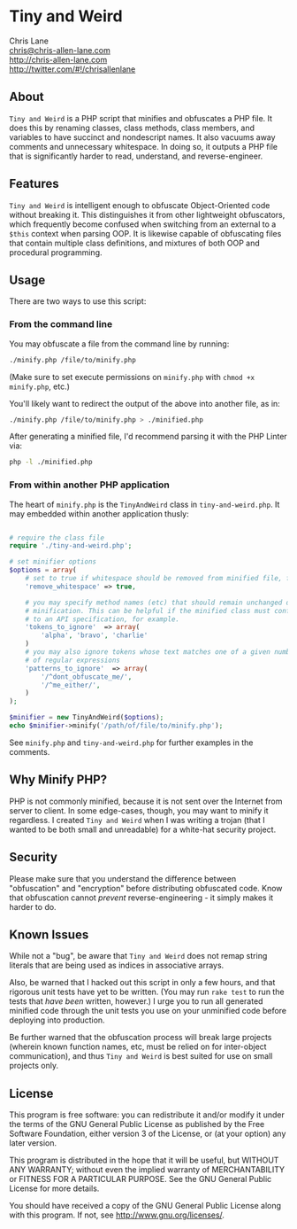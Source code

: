 Tiny and Weird
==============
Chris Lane  
chris@chris-allen-lane.com  
http://chris-allen-lane.com  
http://twitter.com/#!/chrisallenlane  

About
-----
`Tiny and Weird` is a PHP script that minifies and obfuscates a PHP file. It does this by renaming classes, class methods, class members, and variables to have succinct and nondescript names. It also vacuums away comments and unnecessary whitespace. In doing so, it outputs a PHP file that is significantly harder to read, understand, and reverse-engineer.

Features
--------
`Tiny and Weird` is intelligent enough to obfuscate Object-Oriented code without breaking it. This distinguishes it from other lightweight obfuscators, which frequently become confused when switching from an external to a `$this` context when parsing OOP. It is likewise capable of obfuscating files that contain multiple class definitions, and mixtures of both OOP and procedural programming.

Usage
-----
There are two ways to use this script:

### From the command line ###
You may obfuscate a file from the command line by running:

```bash
./minify.php /file/to/minify.php
```
(Make sure to set execute permissions on `minify.php` with `chmod +x minify.php`, etc.)

You'll likely want to redirect the output of the above into another file, as in:

```bash
./minify.php /file/to/minify.php > ./minified.php
```

After generating a minified file, I'd recommend parsing it with the PHP Linter via:
```bash
php -l ./minified.php
```

### From within another PHP application ###
The heart of `minify.php` is the `TinyAndWeird` class in `tiny-and-weird.php`. It may embedded within another application thusly:

```php

# require the class file
require './tiny-and-weird.php';

# set minifier options
$options = array(
    # set to true if whitespace should be removed from minified file, false otherwise
    'remove_whitespace' => true,

    # you may specify method names (etc) that should remain unchanged during 
    # minification. This can be helpful if the minified class must conform
    # to an API specification, for example.
    'tokens_to_ignore'  => array(
        'alpha', 'bravo', 'charlie'
    )
    # you may also ignore tokens whose text matches one of a given number
    # of regular expressions
    'patterns_to_ignore'  => array(
        '/^dont_obfuscate_me/',
        '/^me_either/',
    )
);

$minifier = new TinyAndWeird($options);
echo $minifier->minify('/path/of/file/to/minify.php');
```

See `minify.php` and `tiny-and-weird.php` for further examples in the comments.

Why Minify PHP?
---------------
PHP is not commonly minified, because it is not sent over the Internet from server to client. In some edge-cases, though, you may want to minify it regardless. I created `Tiny and Weird` when I was writing a trojan (that I wanted to be both small and unreadable) for a white-hat security project. 

Security
--------
Please make sure that you understand the difference between "obfuscation" and "encryption" before distributing obfuscated code. Know that obfuscation cannot _prevent_ reverse-engineering - it simply makes it harder to do.

Known Issues
------------
While not a "bug", be aware that `Tiny and Weird` does not remap string literals that are being used as indices in associative arrays.

Also, be warned that I hacked out this script in only a few hours, and that rigorous unit tests have yet to be written. (You may run `rake test` to run the tests that _have been_ written, however.) I urge you to run all generated minified code through the unit tests you use on your unminified code before deploying into production.

Be further warned that the obfuscation process will break large projects (wherein known function names, etc, must be relied on for inter-object communication), and thus `Tiny and Weird` is best suited for use on small projects only.

License
-------
This program is free software: you can redistribute it and/or modify
it under the terms of the GNU General Public License as published by
the Free Software Foundation, either version 3 of the License, or
(at your option) any later version.

This program is distributed in the hope that it will be useful,
but WITHOUT ANY WARRANTY; without even the implied warranty of
MERCHANTABILITY or FITNESS FOR A PARTICULAR PURPOSE.  See the
GNU General Public License for more details.

You should have received a copy of the GNU General Public License
along with this program.  If not, see <http://www.gnu.org/licenses/>.

